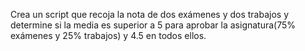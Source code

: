 Crea un script que recoja la nota de dos exámenes y dos trabajos y determine si la media es superior a 5 para aprobar la asignatura(75% exámenes y 25% trabajos) y 4.5 en todos ellos.